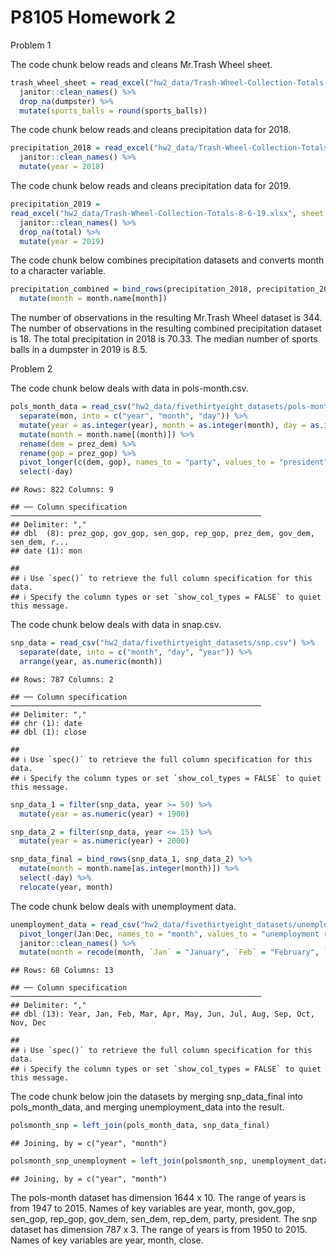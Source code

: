 P8105 Homework 2
================

Problem 1

The code chunk below reads and cleans Mr.Trash Wheel sheet.

``` r
trash_wheel_sheet = read_excel("hw2_data/Trash-Wheel-Collection-Totals-8-6-19.xlsx", sheet = "Mr. Trash Wheel", range = "A2:N408") %>%
  janitor::clean_names() %>%
  drop_na(dumpster) %>%
  mutate(sports_balls = round(sports_balls))
```

The code chunk below reads and cleans precipitation data for 2018.

``` r
precipitation_2018 = read_excel("hw2_data/Trash-Wheel-Collection-Totals-8-6-19.xlsx", sheet = "2018 Precipitation", range = "A2:B14") %>%
  janitor::clean_names() %>%
  mutate(year = 2018)
```

The code chunk below reads and cleans precipitation data for 2019.

``` r
precipitation_2019 = 
read_excel("hw2_data/Trash-Wheel-Collection-Totals-8-6-19.xlsx", sheet = "2019 Precipitation", range = "A2:B14") %>%
  janitor::clean_names() %>%
  drop_na(total) %>%
  mutate(year = 2019)
```

The code chunk below combines precipitation datasets and converts month
to a character variable.

``` r
precipitation_combined = bind_rows(precipitation_2018, precipitation_2019) %>%
  mutate(month = month.name[month])
```

The number of observations in the resulting Mr.Trash Wheel dataset is
344. The number of observations in the resulting combined precipitation
dataset is 18. The total precipitation in 2018 is 70.33. The median
number of sports balls in a dumpster in 2019 is 8.5.

Problem 2

The code chunk below deals with data in pols-month.csv.

``` r
pols_month_data = read_csv("hw2_data/fivethirtyeight_datasets/pols-month.csv") %>% 
  separate(mon, into = c("year", "month", "day")) %>%
  mutate(year = as.integer(year), month = as.integer(month), day = as.integer(day)) %>%
  mutate(month = month.name[(month)]) %>%
  rename(dem = prez_dem) %>%
  rename(gop = prez_gop) %>%
  pivot_longer(c(dem, gop), names_to = "party", values_to = "president") %>%
  select(-day)
```

    ## Rows: 822 Columns: 9

    ## ── Column specification ────────────────────────────────────────────────────────
    ## Delimiter: ","
    ## dbl  (8): prez_gop, gov_gop, sen_gop, rep_gop, prez_dem, gov_dem, sen_dem, r...
    ## date (1): mon

    ## 
    ## ℹ Use `spec()` to retrieve the full column specification for this data.
    ## ℹ Specify the column types or set `show_col_types = FALSE` to quiet this message.

The code chunk below deals with data in snap.csv.

``` r
snp_data = read_csv("hw2_data/fivethirtyeight_datasets/snp.csv") %>%
  separate(date, into = c("month", "day", "year")) %>%
  arrange(year, as.numeric(month))
```

    ## Rows: 787 Columns: 2

    ## ── Column specification ────────────────────────────────────────────────────────
    ## Delimiter: ","
    ## chr (1): date
    ## dbl (1): close

    ## 
    ## ℹ Use `spec()` to retrieve the full column specification for this data.
    ## ℹ Specify the column types or set `show_col_types = FALSE` to quiet this message.

``` r
snp_data_1 = filter(snp_data, year >= 50) %>%
  mutate(year = as.numeric(year) + 1900)

snp_data_2 = filter(snp_data, year <= 15) %>%
  mutate(year = as.numeric(year) + 2000)

snp_data_final = bind_rows(snp_data_1, snp_data_2) %>%
  mutate(month = month.name[as.integer(month)]) %>%
  select(-day) %>%
  relocate(year, month)
```

The code chunk below deals with unemployment data.

``` r
unemployment_data = read_csv("hw2_data/fivethirtyeight_datasets/unemployment.csv") %>%
  pivot_longer(Jan:Dec, names_to = "month", values_to = "unemployment rate") %>%
  janitor::clean_names() %>%
  mutate(month = recode(month, `Jan` = "January", `Feb` = "February", `Mar` = "March", `Apr` = "April", `Jun` = "June", `Jul` = "July", `Aug` = "August", `Sep` = "September", `Oct` = "October", `Nov` = "November", `Dec` = "December"))
```

    ## Rows: 68 Columns: 13

    ## ── Column specification ────────────────────────────────────────────────────────
    ## Delimiter: ","
    ## dbl (13): Year, Jan, Feb, Mar, Apr, May, Jun, Jul, Aug, Sep, Oct, Nov, Dec

    ## 
    ## ℹ Use `spec()` to retrieve the full column specification for this data.
    ## ℹ Specify the column types or set `show_col_types = FALSE` to quiet this message.

The code chunk below join the datasets by merging snp\_data\_final into
pols\_month\_data, and merging unemployment\_data into the result.

``` r
polsmonth_snp = left_join(pols_month_data, snp_data_final)
```

    ## Joining, by = c("year", "month")

``` r
polsmonth_snp_unemployment = left_join(polsmonth_snp, unemployment_data)
```

    ## Joining, by = c("year", "month")

The pols-month dataset has dimension 1644 x 10. The range of years is
from 1947 to 2015. Names of key variables are year, month, gov\_gop,
sen\_gop, rep\_gop, gov\_dem, sen\_dem, rep\_dem, party, president. The
snp dataset has dimension 787 x 3. The range of years is from 1950 to
2015. Names of key variables are year, month, close.
